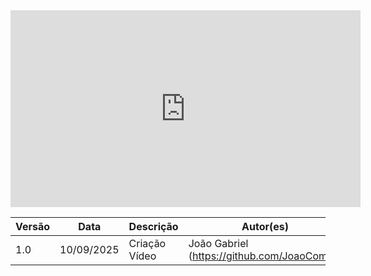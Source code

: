 
<div align="center">
  <iframe width="560" height="315" src="https://youtu.be/NfKBfgHj854" 
    title="Vídeo da apresentação" frameborder="0" 
    allow="accelerometer; autoplay; clipboard-write; encrypted-media; gyroscope; picture-in-picture" 
    allowfullscreen>
  </iframe>
</div>

| Versão | Data | Descrição | Autor(es) | Revisor(es) |
|--------|------|-----------|-----------|-------------|
| 1.0 | 10/09/2025 | Criação Vídeo  | João Gabriel (https://github.com/JoaoComTil) | João Gabriel (https://github.com/JoaoComTil) |
